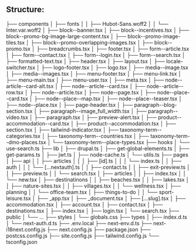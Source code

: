 

## Structure:

├── components
│   ├── fonts
│   │   ├── Hubot-Sans.woff2
│   │   └── Inter.var.woff2
│   ├── block--banner.tsx
│   ├── block--incentives.tsx
│   ├── block--promo-bg-image-large-content.tsx
│   ├── block--promo-image-tiles.tsx
│   ├── block--promo-overlapping-images.tsx
│   ├── block--promo.tsx
│   ├── breadcrumbs.tsx
│   ├── footer.tsx
│   ├── form--article.tsx
│   ├── form--contact.tsx
│   ├── form--login.tsx
│   ├── form--search.tsx
│   ├── formatted-text.tsx
│   ├── header.tsx
│   ├── layout.tsx
│   ├── locale-switcher.tsx
│   ├── logo-footer.tsx
│   ├── logo.tsx
│   ├── media--image.tsx
│   ├── media--images.tsx
│   ├── menu-footer.tsx
│   ├── menu-link.tsx
│   ├── menu-main.tsx
│   ├── menu-user.tsx
│   ├── meta.tsx
│   ├── node--article--card-alt.tsx
│   ├── node--article--card.tsx
│   ├── node--article--row.tsx
│   ├── node--article.tsx
│   ├── node--page.tsx
│   ├── node--place--card.tsx
│   ├── node--place--map.tsx
│   ├── node--place--teaser.tsx
│   ├── node--place.tsx
│   ├── page-header.tsx
│   ├── paragraph--blog-section.tsx
│   ├── paragraph--image_full_width.tsx
│   ├── paragraph--video.tsx
│   ├── paragraph.tsx
│   ├── preview-alert.tsx
│   ├── product--accommodation--card.tsx
│   ├── product--accommodation.tsx
│   ├── section.tsx
│   ├── tailwind-indicator.tsx
│   ├── taxonomy-term--categories.tsx
│   ├── taxonomy-term--countries.tsx
│   ├── taxonomy-term--dmo-places.tsx
│   └── taxonomy-term--place-types.tsx
├── hooks
│   └── use-search.ts
├── lib
│   ├── drupal.ts
│   ├── get-global-elements.ts
│   ├── get-params.ts
│   ├── jwt.ts
│   ├── node-cache.ts
│   └── utils.ts
├── pages
│   ├── api
│   │   ├── articles
│   │   │   ├── [id].ts
│   │   │   └── index.ts
│   │   ├── auth
│   │   │   └── [...nextauth].ts
│   │   ├── contact.ts
│   │   ├── exit-preview.ts
│   │   ├── preview.ts
│   │   └── search.tsx
│   ├── articles
│   │   ├── index.tsx
│   │   └── new.tsx
│   ├── destinatinons
│   │   ├── beaches.tsx
│   │   ├── lakes.tsx
│   │   ├── nature-sites.tsx
│   │   ├── villages.tsx
│   │   └── wellness.tsx
│   ├── planning
│   │   └── office-team.tsx
│   ├── things-to-do
│   │   └── sport-leisure.tsx
│   ├── _app.tsx
│   ├── _document.tsx
│   ├── [...slug].tsx
│   ├── accommodation.tsx
│   ├── account.tsx
│   ├── contact.tsx
│   ├── destinations.tsx
│   ├── index.tsx
│   ├── login.tsx
│   └── search.tsx
├── public
│   └── ...
├── styles
│   └── globals.css
├── types
│   ├── index.d.ts
│   └── next-auth.d.ts
├── .env.local
├── next-env.d.ts
├── next-i18next.config.js
├── next.config.js
├── package.json
├── postcss.config.js
├── site.config.js
├── tailwind.config.js
└── tsconfig.json